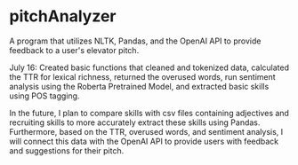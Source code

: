 # pitchAnalyzer
A program that utilizes NLTK, Pandas, and the OpenAI API to provide feedback to a user's elevator pitch. 

July 16: Created basic functions that cleaned and tokenized data, calculated the TTR for lexical richness, returned the overused words, run sentiment analysis using the Roberta Pretrained Model, and extracted basic skills using POS tagging. 

In the future, I plan to compare skills with csv files containing adjectives and recruiting skills to more accurately extract these skills using Pandas. Furthermore, based on the TTR, overused words, and sentiment analysis, I will connect this data with the OpenAI API to provide users with feedback and suggestions for their pitch.
